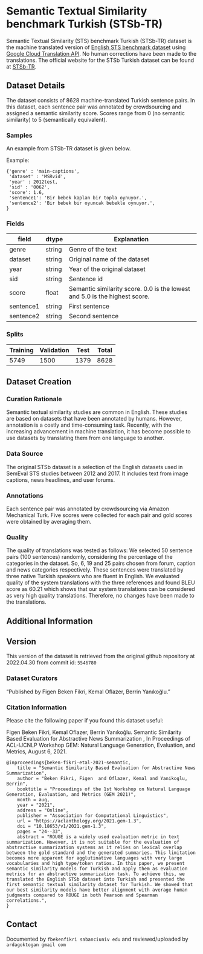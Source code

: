 # Semantic Textual Similarity benchmark Turkish (STSb-TR)

Semantic Textual Similarity (STS) benchmark Turkish (STSb-TR) dataset is the machine translated version of [English STS benchmark dataset](https://ixa2.si.ehu.eus/stswiki/index.php/STSbenchmark) using [Google Cloud Translation API](https://cloud.google.com/translate/docs/basic/translating-text). No human corrections have been made to the translations. The official website for the STSb Turkish dataset can be found at [STSb-TR](https://github.com/verimsu/STSb-TR).


## Dataset Details

The dataset consists of 8628 machine-translated Turkish sentence pairs. In this dataset, each sentence pair was annotated by crowdsourcing and assigned a semantic similarity score. Scores range from 0 (no semantic similarity) to 5 (semantically equivalent).

### Samples

An example from STSb-TR dataset is given below.

Example:
```
{'genre' : 'main-captions',
 'dataset' : 'MSRvid',
 'year' : 2012test,
 'sid' : '0062',
 'score': 1.6,
 'sentence1': 'Bir bebek kaplan bir topla oynuyor.',
 'sentence2': 'Bir bebek bir oyuncak bebekle oynuyor.',
}
```

### Fields



| field             | dtype         | Explanation |
| --------          | --------      | -------- |
| genre             | string        | Genre of the text     |
| dataset           | string        | Original name of the dataset     |
| year              | string        | Year of the original dataset     |
| sid               | string        | Sentence id     |
| score             | float         | Semantic similarity score. 0.0 is the lowest and 5.0 is the highest score.     |
| sentence1         | string        | First sentence     |
| sentence2         | string        | Second sentence     |


### Splits

| Training | Validation | Test  | Total |
|----------|------------|-------|--------
| 5749    | 1500       | 1379 | 8628


## Dataset Creation

### Curation Rationale

Semantic textual similarity studies are common in English. These studies are based on datasets that have been annotated by humans. However, annotation is a costly and time-consuming task. Recently, with the increasing advancement in machine translation, it has become possible to use datasets by translating them from one language to another.

### Data Source

The original STSb dataset is a selection of the English datasets used in SemEval STS studies between 2012 and 2017. It includes text from image captions, news headlines, and user forums.

### Annotations

Each sentence pair was annotated by crowdsourcing via Amazon Mechanical Turk. Five scores were collected for each pair and gold scores were obtained by averaging them.

### Quality

The quality of translations was tested as follows: We selected 50 sentence pairs (100 sentences) randomly, considering the percentage of the categories in the dataset. So, 6, 19 and 25 pairs chosen from forum, caption and news categories respectively. These sentences were translated by three native Turkish speakers who are fluent in English. We evaluated quality of the system translations with the three references and found BLEU score as 60.21 which shows that our system translations can be considered as very high quality translations. Therefore, no changes have been made to the translations.


## Additional Information

## Version

This version of the dataset is retrieved from the original github repository at 2022.04.30 from commit id: ```5546780```

### Dataset Curators

“Published by Figen Beken Fikri, Kemal Oflazer, Berrin Yanıkoğlu.”

### Citation Information

Please cite the following paper if you found this dataset useful:

Figen Beken Fikri, Kemal Oflazer, Berrin Yanıkoğlu. Semantic Similarity Based Evaluation for Abstractive News Summarization , In Proceedings of ACL-IJCNLP Workshop GEM: Natural Language Generation, Evaluation, and Metrics, August 6, 2021.

```
@inproceedings{beken-fikri-etal-2021-semantic,
    title = "Semantic Similarity Based Evaluation for Abstractive News Summarization",
    author = "Beken Fikri, Figen  and Oflazer, Kemal and Yanikoglu, Berrin",
    booktitle = "Proceedings of the 1st Workshop on Natural Language Generation, Evaluation, and Metrics (GEM 2021)",
    month = aug,
    year = "2021",
    address = "Online",
    publisher = "Association for Computational Linguistics",
    url = "https://aclanthology.org/2021.gem-1.3",
    doi = "10.18653/v1/2021.gem-1.3",
    pages = "24--33",
    abstract = "ROUGE is a widely used evaluation metric in text summarization. However, it is not suitable for the evaluation of abstractive summarization systems as it relies on lexical overlap between the gold standard and the generated summaries. This limitation becomes more apparent for agglutinative languages with very large vocabularies and high type/token ratios. In this paper, we present semantic similarity models for Turkish and apply them as evaluation metrics for an abstractive summarization task. To achieve this, we translated the English STSb dataset into Turkish and presented the first semantic textual similarity dataset for Turkish. We showed that our best similarity models have better alignment with average human judgments compared to ROUGE in both Pearson and Spearman correlations.",
}
```

## Contact

Documented by `fbekenfikri sabanciuniv edu` and reviewed/uploaded by `ardagoktogan gmail com`